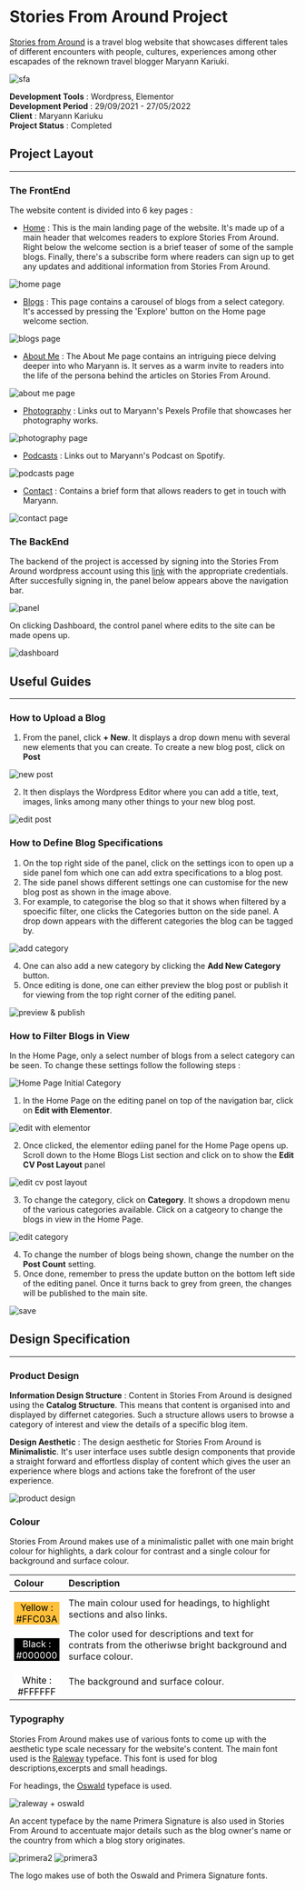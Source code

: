 # Stories From Around Project

[Stories from Around](https://storiesfromaround.com/) is a travel blog website that showcases different tales of different encounters with people, cultures, experiences among other escapades of the reknown travel blogger Maryann Kariuki. 

![sfa](../images/sfa/sfa_overview.png)

**Development Tools** : Wordpress, Elementor <br>
**Development Period** : 29/09/2021 - 27/05/2022 <br>
**Client** : Maryann Kariuku <br>
**Project Status** : Completed

## Project Layout
<hr>

### **The FrontEnd**

The website content is divided into 6 key pages :

- [Home](https://storiesfromaround.com/) : This is the main landing page of the website. It's made up of a main header that welcomes readers to explore Stories From Around. Right below the welcome section is a brief teaser of some of the sample blogs. Finally, there's a subscribe form where readers can sign up to get any updates and additional information from Stories From Around.

![home page](../images/sfa/sfa.png)

- [Blogs](https://storiesfromaround.com/blogs/) : This page contains a carousel of blogs from a select category. It's accessed by pressing the 'Explore' button on the Home page welcome section.

![blogs page](../images/sfa/blogs.png)

- [About Me](https://storiesfromaround.com/about/) : The About Me page contains an intriguing piece delving deeper into who Maryann is. It serves as a warm invite to readers into the life of the persona behind the articles on Stories From Around.

![about me page](../images/sfa/about.png)

- [Photography](https://www.pexels.com/@maryannkariuki/) : Links out to Maryann's Pexels Profile that showcases her photography works.

![photography page](../images/sfa/photography.png)

- [Podcasts](https://anchor.fm/maryann-kariuki0) : Links out to Maryann's Podcast on Spotify.

![podcasts page](../images/sfa/podcasts.png)

- [Contact](https://storiesfromaround.com/get-in-touch/) : Contains a brief form that allows readers to get in touch with Maryann.

![contact page](../images/sfa/contact.png)

### **The BackEnd**

The backend of the project is accessed by signing into the Stories From Around wordpress account using this [link](https://storiesfromaround.com/wp-admin/) with the appropriate credentials. After succesfully signing in, the panel below appears above the navigation bar.

![panel](../images/sfa/panel.png)

On clicking Dashboard, the control panel where edits to the site can be made opens up.

![dashboard](../images/sfa/backend.png)

## Useful Guides
<hr>

### **How to Upload a Blog**

1. From the panel, click **+ New**. It displays a drop down menu with several new elements that you can create. To create a new blog post, click on **Post**

![new post](../images/sfa/add_blog.png)

2. It then displays the Wordpress Editor where you can add a title, text, images, links among many other things to your new blog post. 

![edit post](../images/sfa/edit_blog.png)

### **How to Define Blog Specifications**

1. On the top right side of the panel, click on the settings icon to open up a side panel fom which one can add extra specifications to a blog post.
2. The side panel shows different settings one can customise for the new blog post as shown in the image above. 
3. For example, to categorise the blog so that it shows when filtered by a spoecific filter, one clicks the Categories button on the side panel. A drop down appears with the different categories the blog can be tagged by.

![add category](../images/sfa/side_panel.png)

4. One can also add a new category by clicking the **Add New Category** button.
5. Once editing is done, one can either preview the blog post or publish it for viewing from the top right corner of the editing panel.

![preview & publish](../images/sfa/done.png)

### **How to Filter Blogs in View**

In the Home Page, only a select number of blogs from a select category can be seen. To change these settings follow the following steps :

![Home Page Initial Category](../images/sfa/tag1.png)

1. In the Home Page on the editing panel on top of the navigation bar, click on **Edit with Elementor**.

![edit with elementor](../images/sfa/main_panel.png)

2. Once clicked, the elementor ediing panel for the Home Page opens up. Scroll down to the Home Blogs List section and click on to show the **Edit CV Post Layout** panel

![edit cv post layout](../images/sfa/edit_homeblogs.png)

3. To change the category, click on **Category**. It shows a dropdown menu of the various categories available. Click on a catgeory to change the blogs in view in the Home Page.

![edit category](../images/sfa/new_category.png)

4. To change the number of blogs being shown, change the number on the **Post Count** setting.
5. Once done, remember to press the update button on the bottom left side of the editing panel. Once it turns back to grey from green, the changes will be published to the main site.

![save](../images/sfa/save.png)

## Design Specification
<hr>

### **Product Design**

**Information Design Structure** : Content in Stories From Around is designed using the **Catalog Structure**. This means that content is organised into and displayed by differnet categories. Such a structure allows users to browse a category of interest and view the details of a specific blog item.

**Design Aesthetic** : The design aesthetic for Stories From Around is **Minimalistic**. It's user interface uses subtle design components that provide a straight forward and effortless display of content which gives the user an experience where blogs and actions take the forefront of the user experience.

![product design](../images/sfa/categories.png)


### **Colour**

Stories From Around makes use of a minimalistic pallet with one main bright colour for highlights, a dark colour for contrast and a single colour for background and surface colour.

| Colour | Description |
|:------ | :------ |
| <div class="color-block"><style>.color-block{background-color: #FFC03A; width: 80px; height: 40px;} .inner-txt{color:#000; text-align:center;}</style> <p class="inner-txt">Yellow : #FFC03A</p> </div> | The main colour used for headings, to highlight sections and also links. |
| <div class="color-block1"><style>.color-block1{background-color: #000000; width: 80px; height: 40px;} .inner-txt1{color:#fff; text-align:center;}</style> <p class="inner-txt1">Black : #000000</p> </div> | The color used for descriptions and text for contrats from the otheriwse bright background and surface colour. |
| <div class="color-block2"><style>.color-block2{background-color: #ffffff; width: 80px; height: 40px;}</style> <p class="inner-txt">White : #FFFFFF</p> </div> | The background and surface colour. |

### **Typography**

Stories From Around makes use of various fonts to come up with the aesthetic type scale necessary for the website's content. The main font used is the [Raleway](https://fonts.google.com/specimen/Raleway?query=raleway) typeface. This font is used for blog descriptions,excerpts and small headings.

For headings, the [Oswald](https://fonts.google.com/specimen/Oswald?query=oswa) typeface is used.

![raleway + oswald](../images/sfa/raleway%2Boswald.png)

An accent typeface by the name Primera Signature is also used in Stories From Around to accentuate major details such as the blog owner's name or the country from which a blog story originates.

![primera2](../images/sfa/primera2.png)
![primera3](../images/sfa/primera3.png)

The logo makes use of both the Oswald and Primera Signature fonts.